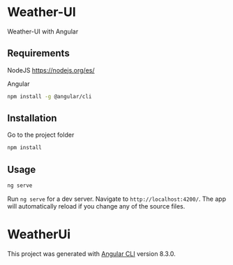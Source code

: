 # Weather-UI

Weather-UI with Angular

## Requirements

NodeJS
https://nodejs.org/es/

Angular
```bash
npm install -g @angular/cli
```

## Installation

Go to the project folder

```bash
npm install
```

## Usage

```bash
ng serve
```

Run `ng serve` for a dev server. Navigate to `http://localhost:4200/`. The app will automatically reload if you change any of the source files.

# WeatherUi

This project was generated with [Angular CLI](https://github.com/angular/angular-cli) version 8.3.0.
